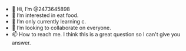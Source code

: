- 👋 Hi, I’m @2473645898
- 👀 I’m interested in eat food.
- 🌱 I’m only currently learning c.
- 💞️ I’m looking to collaborate on everyone.
- 📫 How to reach me. I think this is a great question so I can't give you answer.
<!---
2473645898/2473645898 is a ✨ special ✨ repository because its `README.md` (this file) appears on your GitHub profile.
You can click the Preview link to take a look at your changes.
--->
